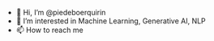 - 👋 Hi, I’m @piedeboerquirin
- 👀 I’m interested in Machine Learning, Generative AI, NLP 
- 📫 How to reach me 


<!---
piedeboerquirin/piedeboerquirin is a ✨ special ✨ repository because its `README.md` (this file) appears on your GitHub profile.
You can click the Preview link to take a look at your changes.
--->
